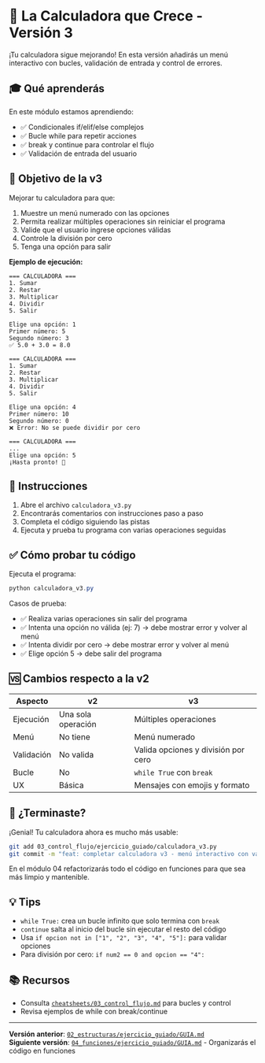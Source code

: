 # 🎯 La Calculadora que Crece - Versión 3

¡Tu calculadora sigue mejorando! En esta versión añadirás un menú interactivo con bucles, validación de entrada y control de errores.

## 🎓 Qué aprenderás

En este módulo estamos aprendiendo:
- ✅ Condicionales if/elif/else complejos
- ✅ Bucle while para repetir acciones
- ✅ break y continue para controlar el flujo
- ✅ Validación de entrada del usuario

## 🎯 Objetivo de la v3

Mejorar tu calculadora para que:
1. Muestre un menú numerado con las opciones
2. Permita realizar múltiples operaciones sin reiniciar el programa
3. Valide que el usuario ingrese opciones válidas
4. Controle la división por cero
5. Tenga una opción para salir

**Ejemplo de ejecución:**
```
=== CALCULADORA ===
1. Sumar
2. Restar
3. Multiplicar
4. Dividir
5. Salir

Elige una opción: 1
Primer número: 5
Segundo número: 3
✅ 5.0 + 3.0 = 8.0

=== CALCULADORA ===
1. Sumar
2. Restar
3. Multiplicar
4. Dividir
5. Salir

Elige una opción: 4
Primer número: 10
Segundo número: 0
❌ Error: No se puede dividir por cero

=== CALCULADORA ===
...
Elige una opción: 5
¡Hasta pronto! 👋
```

## 📝 Instrucciones

1. Abre el archivo `calculadora_v3.py`
2. Encontrarás comentarios con instrucciones paso a paso
3. Completa el código siguiendo las pistas
4. Ejecuta y prueba tu programa con varias operaciones seguidas

## ✅ Cómo probar tu código

Ejecuta el programa:
```powershell
python calculadora_v3.py
```

Casos de prueba:
- ✅ Realiza varias operaciones sin salir del programa
- ✅ Intenta una opción no válida (ej: 7) → debe mostrar error y volver al menú
- ✅ Intenta dividir por cero → debe mostrar error y volver al menú
- ✅ Elige opción 5 → debe salir del programa

## 🆚 Cambios respecto a la v2

| Aspecto | v2 | v3 |
|---------|----|----|
| Ejecución | Una sola operación | Múltiples operaciones |
| Menú | No tiene | Menú numerado |
| Validación | No valida | Valida opciones y división por cero |
| Bucle | No | `while True` con `break` |
| UX | Básica | Mensajes con emojis y formato |

## 🚀 ¿Terminaste?

¡Genial! Tu calculadora ahora es mucho más usable:
```bash
git add 03_control_flujo/ejercicio_guiado/calculadora_v3.py
git commit -m "feat: completar calculadora v3 - menú interactivo con validación"
```

En el módulo 04 refactorizarás todo el código en funciones para que sea más limpio y mantenible.

## 💡 Tips

- `while True:` crea un bucle infinito que solo termina con `break`
- `continue` salta al inicio del bucle sin ejecutar el resto del código
- Usa `if opcion not in ["1", "2", "3", "4", "5"]:` para validar opciones
- Para división por cero: `if num2 == 0 and opcion == "4":`

## 📚 Recursos

- Consulta [`cheatsheets/03_control_flujo.md`](../../cheatsheets/03_control_flujo.md) para bucles y control
- Revisa ejemplos de while con break/continue

---

**Versión anterior**: [`02_estructuras/ejercicio_guiado/GUIA.md`](../../02_estructuras/ejercicio_guiado/GUIA.md)  
**Siguiente versión**: [`04_funciones/ejercicio_guiado/GUIA.md`](../../04_funciones/ejercicio_guiado/GUIA.md) - Organizarás el código en funciones
